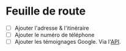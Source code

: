 # Feuille de route

- [ ] Ajouter l'adresse & l'itinéraire
- [ ] Ajouter le numéro de téléphone
- [ ] Ajouter les témoignages Google.
  Via l'[API](https://developers.google.com/my-business/content/review-data#list_all_reviews).
